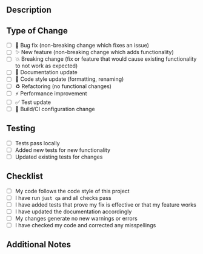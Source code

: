 ## Description
<!-- Provide a brief description of the changes in this PR -->

## Type of Change
<!-- Please check the one that applies to this PR -->

- [ ] 🐛 Bug fix (non-breaking change which fixes an issue)
- [ ] ✨ New feature (non-breaking change which adds functionality)
- [ ] 💥 Breaking change (fix or feature that would cause existing functionality to not work as expected)
- [ ] 📝 Documentation update
- [ ] 🎨 Code style update (formatting, renaming)
- [ ] ♻️ Refactoring (no functional changes)
- [ ] ⚡ Performance improvement
- [ ] ✅ Test update
- [ ] 🔧 Build/CI configuration change

## Testing
<!-- Describe the tests you ran and/or added -->

- [ ] Tests pass locally
- [ ] Added new tests for new functionality
- [ ] Updated existing tests for changes

## Checklist
<!-- Please check all that apply -->

- [ ] My code follows the code style of this project
- [ ] I have run `just qa` and all checks pass
- [ ] I have added tests that prove my fix is effective or that my feature works
- [ ] I have updated the documentation accordingly
- [ ] My changes generate no new warnings or errors
- [ ] I have checked my code and corrected any misspellings

## Additional Notes
<!-- Add any additional notes, context, or screenshots here -->

